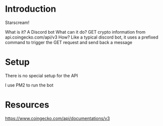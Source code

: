 # Introduction

Starscream! 

What is it? A Discord bot
What can it do? GET crypto information from api.coingecko.com/api/v3
How? Like a typical discord bot, it uses a prefixed command to trigger the GET request and send back a message

# Setup

There is no special setup for the API

I use PM2 to run the bot

# Resources
https://www.coingecko.com/api/documentations/v3

